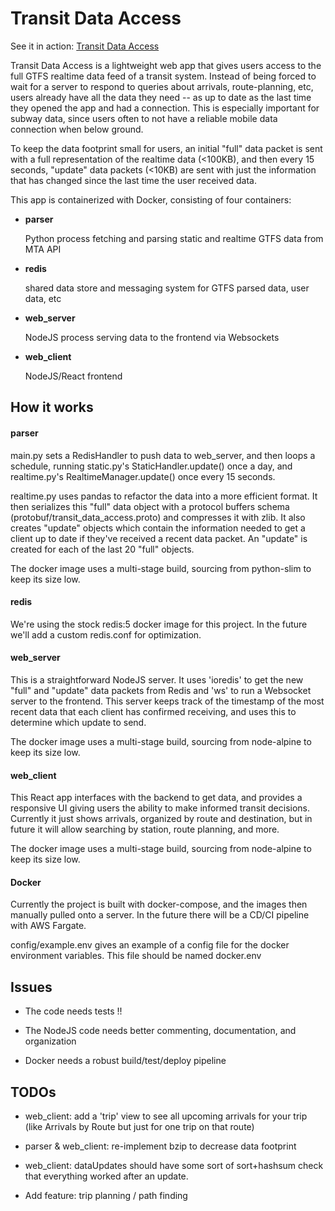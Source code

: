 # Transit Data Access

See it in action: [Transit Data Access](http://www.markfarnum.com)

Transit Data Access is a lightweight web app that gives users access to
the full GTFS realtime data feed of a transit system. Instead of being
forced to wait for a server to respond to queries about arrivals,
route-planning, etc, users already have all the data they need -- as up
to date as the last time they opened the app and had a connection. This
is especially important for subway data, since users often to not have
a reliable mobile data connection when below ground.

To keep the data footprint small for users, an initial "full" data packet is
sent with a full representation of the realtime data (<100KB), and then
every 15 seconds, "update" data packets (<10KB) are sent with just the information
that has changed since the last time the user received data.

This app is containerized with Docker, consisting of four containers:

* **parser**

	Python process fetching and parsing static and realtime GTFS data from MTA API

* **redis**

	shared data store and messaging system for GTFS parsed data, user data, etc

* **web_server**

	NodeJS process serving data to the frontend via Websockets

* **web_client**

	NodeJS/React frontend


How it works
------

#### parser

main.py sets a RedisHandler to push data to web_server, and then loops a schedule,
running static.py's StaticHandler.update() once a day, and realtime.py's RealtimeManager.update()
once every 15 seconds.

realtime.py uses pandas to refactor the data into a more efficient format. It then serializes this "full"
data object with a protocol buffers schema (protobuf/transit_data_access.proto) and compresses it with zlib.
It also creates "update" objects which contain the information needed to get a client up to date
if they've received a recent data packet. An "update" is created for each of the last 20 "full" objects.

The docker image uses a multi-stage build, sourcing from python-slim to keep its size low.


#### redis

We're using the stock redis:5 docker image for this project.
In the future we'll add a custom redis.conf for optimization.


#### web_server

This is a straightforward NodeJS server. It uses 'ioredis' to get the new "full" and "update" data packets from Redis and 'ws' to run a Websocket server to the frontend. This server keeps track of the timestamp of the most recent data that each client has confirmed receiving, and uses this to determine which update to send.

The docker image uses a multi-stage build, sourcing from node-alpine to keep its size low.

#### web_client

This React app interfaces with the backend to get data, and provides a responsive UI giving users the ability to make informed transit decisions. Currently it just shows arrivals, organized by route and destination, but in future it will allow searching by station, route planning, and more.

The docker image uses a multi-stage build, sourcing from node-alpine to keep its size low.

#### Docker

Currently the project is built with docker-compose, and the images then manually pulled onto a server. In the future there will be a CD/CI pipeline with AWS Fargate.

config/example.env gives an example of a config file for the docker environment variables. This file should be named docker.env


Issues
------

* The code needs tests !!

* The NodeJS code needs better commenting, documentation, and organization

* Docker needs a robust build/test/deploy pipeline


TODOs
------

* web_client: add a 'trip' view to see all upcoming arrivals for your trip (like Arrivals by Route but just for one trip on that route)

* parser & web_client: re-implement bzip to decrease data footprint

* web_client: dataUpdates should have some sort of sort+hashsum check that everything worked after an update.

* Add feature: trip planning / path finding
